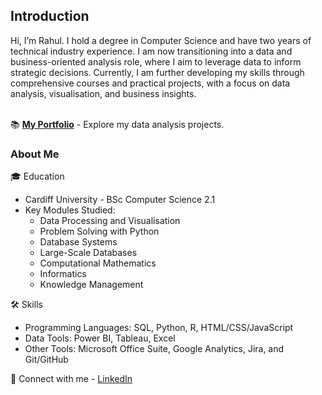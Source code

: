 <h2>Introduction</h2>
Hi, I’m Rahul. I hold a degree in Computer Science and have two years of technical industry experience. I am now transitioning into a data and business-oriented analysis role, where I aim to leverage data to inform strategic decisions. Currently, I am further developing my skills through comprehensive courses and practical projects, with a focus on data analysis, visualisation, and business insights.

<br>📚 <a href='https://github.com/rahul-singh0/portfolio/blob/main/README.md'><b>My Portfolio</b></a> - Explore my data analysis projects.

<h3>About Me</h3>

🎓 Education
- Cardiff University - BSc Computer Science 2.1
- Key Modules Studied: <br>
  - Data Processing and Visualisation<br>
  - Problem Solving with Python<br>
  - Database Systems<br>
  - Large-Scale Databases<br>
  - Computational Mathematics
  - Informatics<br>
  - Knowledge Management

🛠️ Skills
- Programming Languages: SQL, Python, R, HTML/CSS/JavaScript
- Data Tools: Power BI, Tableau, Excel
- Other Tools: Microsoft Office Suite, Google Analytics, Jira, and Git/GitHub

👋 Connect with me -
<a href='https://www.linkedin.com/in/-rahul-singh/'>LinkedIn</a>
